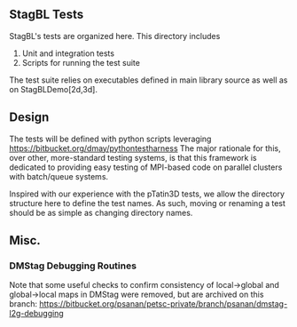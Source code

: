 StagBL Tests
------------

StagBL's tests are organized here. This directory includes

1. Unit and integration tests
2. Scripts for running the test suite

The test suite relies on executables defined in main library source as well as on StagBLDemo[2d,3d].

## Design

The tests will be defined with python scripts leveraging https://bitbucket.org/dmay/pythontestharness
The major rationale for this, over other, more-standard testing systems, is that this framework
is dedicated to providing easy testing of MPI-based code on parallel clusters with batch/queue systems.

Inspired with our experience with the pTatin3D tests, we allow the directory structure here
to define the test names. As such, moving or renaming a test should be as simple as changing
directory names.

## Misc.

### DMStag Debugging Routines
Note that some useful checks to confirm consistency of local->global and global->local maps in DMStag were removed,
but are archived on this branch:
https://bitbucket.org/psanan/petsc-private/branch/psanan/dmstag-l2g-debugging
